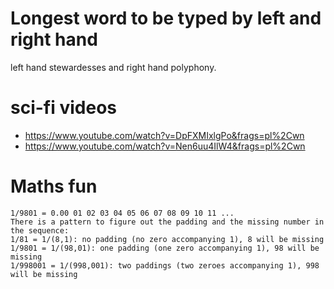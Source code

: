 # Longest word to be typed by left and right hand
left hand stewardesses and right hand polyphony.

# sci-fi videos
- https://www.youtube.com/watch?v=DpFXMIxlgPo&frags=pl%2Cwn
- https://www.youtube.com/watch?v=Nen6uu4IlW4&frags=pl%2Cwn

# Maths fun
```
1/9801 = 0.00 01 02 03 04 05 06 07 08 09 10 11 ...
There is a pattern to figure out the padding and the missing number in the sequence:
1/81 = 1/(8,1): no padding (no zero accompanying 1), 8 will be missing
1/9801 = 1/(98,01): one padding (one zero accompanying 1), 98 will be missing
1/998001 = 1/(998,001): two paddings (two zeroes accompanying 1), 998 will be missing
```
